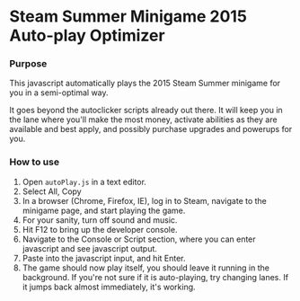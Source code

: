 # Steam Summer Minigame 2015 Auto-play Optimizer #

### Purpose ###

This javascript automatically plays the 2015 Steam Summer minigame for you in a semi-optimal way.

It goes beyond the autoclicker scripts already out there. It will keep you in the lane where you'll make the
most money, activate abilities as they are available and best apply, and possibly purchase upgrades and
powerups for you.

### How to use ###

1. Open `autoPlay.js` in a text editor.
2. Select All, Copy
3. In a browser (Chrome, Firefox, IE), log in to Steam, navigate to the minigame page, and start playing the game.
4. For your sanity, turn off sound and music.
5. Hit F12 to bring up the developer console.
6. Navigate to the Console or Script section, where you can enter javascript and see javascript output.
7. Paste into the javascript input, and hit Enter.
8. The game should now play itself, you should leave it running in the background. If you're not sure if it
is auto-playing, try changing lanes. If it jumps back almost immediately, it's working.